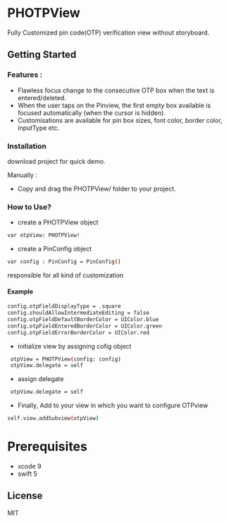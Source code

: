 # PHOTPView

Fully Customized pin code(OTP) verification view without storyboard.


## Getting Started

### Features :

- Flawless focus change to the consecutive OTP box when the text is entered/deleted.
- When the user taps on the Pinview, the first empty box available is focused automatically (when the cursor is hidden).
- Customisations are available for pin box sizes, font color, border color, inputType etc.

### Installation

download project for quick demo.

Manually :

- Copy and drag the PHOTPView/ folder to your project.

### How to Use?

- create a PHOTPView object

```sh
var otpView: PHOTPView!

```

- create a PinConfig object 

```sh
var config : PinConfig = PinConfig()
```

responsible for all kind of customization
#### Example

```sh
config.otpFieldDisplayType = .square
config.shouldAllowIntermediateEditing = false
config.otpFieldDefaultBorderColor = UIColor.blue
config.otpFieldEnteredBorderColor = UIColor.green
config.otpFieldErrorBorderColor = UIColor.red
```
     
- initialize view by assigning cofig object  

```sh
 otpView = PHOTPView(config: config)
 otpView.delegate = self
 ```

- assign delegate 

```sh
 otpView.delegate = self
 ```
 
- Finally, Add to your view in which you want to configure OTPview
```sh
self.view.addSubview(otpView)
 ```
 
# Prerequisites
- xcode 9
- swift 5



License
----

MIT
